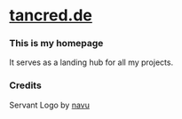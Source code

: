 # [tancred.de](https://tancred.de)

### This is my homepage

It serves as a landing hub for all my projects.

### Credits

Servant Logo by [navu](https://twitter.com/navukyo)
